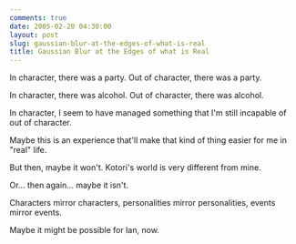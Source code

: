 ```yaml
---
comments: true
date: 2005-02-20 04:30:00
layout: post
slug: gaussian-blur-at-the-edges-of-what-is-real
title: Gaussian Blur at the Edges of what is Real
---
```


In character, there was a party.  Out of character, there was a party.  

In character, there was alcohol.  Out of character, there was alcohol.  

In character, I seem to have managed something that I'm still incapable of out of character.  

Maybe this is an experience that'll make that kind of thing easier for me in "real" life.  

But then, maybe it won't.  Kotori's world is very different from mine.  

Or... then again... maybe it isn't.  

Characters mirror characters, personalities mirror personalities, events mirror events.  

Maybe it might be possible for Ian, now.
